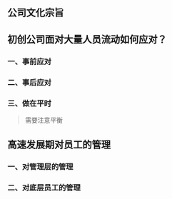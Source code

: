 ## 公司文化宗旨
## 初创公司面对大量人员流动如何应对？
### 一、事前应对
### 二、事后应对
### 三、做在平时
> 需要注意平衡

## 高速发展期对员工的管理
### 一、对管理层的管理
### 二、对底层员工的管理
